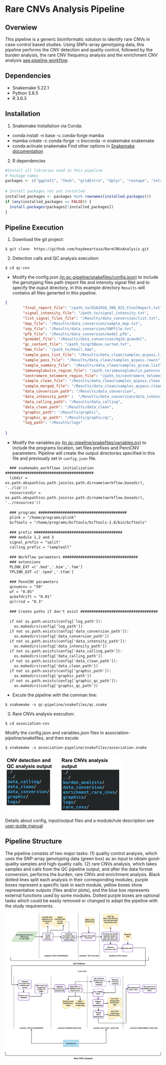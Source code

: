 Rare CNVs Analysis Pipeline
======

Overwiew
-----------------------------
This pipeline is a generic bioinformatic solution to identify rare CNVs in case-control based studies. Using SNPs-array genotyping data, this pipeline performs the CNV detection and quality control, followed by the burden analysis, the rare CNV frequency analysis and the enrichment CNV analysis [see pipeline workflow](manual/images/Rare_CNV_pipeline-drawio.png).

Dependencies
-----------------------------
- Snakemake 5.22.1
- Python 3.8.5
- R 3.6.3

Installation
-----------------------------
1. Snakemake
Installation via Conda:
- conda install -n base -c conda-forge mamba
- mamba create -c conda-forge -c bioconda -n snakemake snakemake
- conda activate snakemake
Find other options in [Snakemake documentation](https://snakemake.readthedocs.io/en/stable/getting_started/installation.html)

2. R dependencies
``` r
#Install all libraries used in this pipeline
# Package names
packages <- c("ggplot2", "fmsb", "gridExtra", "dplyr", "reshape", "introdataviz")

# Install packages not yet installed
installed_packages <- packages %in% rownames(installed.packages())
if (any(installed_packages == FALSE)) {
  install.packages(packages[!installed_packages])
}
```
Pipeline Execution
-----------------------------
1. Download the git project:
```
$ git clone  https://github.com/haydeeartaza/RareCNVsAnalysis.git
```
2. Detection calls and QC analysis execution: 
```
$ cd qc-cnv
```
- Modify the config.json [(in qc-pipeline/snakefiles/config.json)](qc-cnv/qc-pipeline/snakefiles/config.json) to include the genotyping files path (report file and intensity signal file) and to specify the ouput directory, in this example directory `Results` will contains all files generted in this pipeline.
``` json
{
        "final_report_file": "/path_to/GSA2016_308_025_FinalReport.txt",
        "signal_intensity_file": "/path_to/signal_intensity.txt",
        "list_signal_files_file": "/Results/data_conversion/list.txt",
        "map_file": "/Results/data_conversion/sample_map.txt",   
        "snp_file": "/Results/data_conversion/SNPfile.txt",
        "pfb_file": "/Results/data_conversion/model.pfb",
        "gcmodel_file": "/Results/data_conversion/hg19.gcmodel",
        "gc_content_file": "/path_to/gc5Base.sorted.txt",
        "hmm_file": "/path_to/hhall.hmm",
        "sample_pass_list_file": "/Results/data_clean/samples_qcpass.list",
        "sample_pass_file": "/Results/data_clean/samples_qcpass.rawcn",
        "sample_summary_file": "/Results/data_clean/samples_qcsum.list",
        "immunoglobulin_region_file": "/path_to/immunoglobulin_penncnv.txt",
        "centromere_telomere_region_file": "/path_to/centromere_telomere_penncnv.txt",
        "sample_clean_file": "/Results/data_clean/samples_qcpass.clean.rawcn",
        "sample_merged_file": "/Results/data_clean/samples_qcpass.clean.merged.rawcn",
        "data_conversion_path": "/Results/data_conversion",
        "data_intensity_path" :  "/Results/data_conversion/data_intensity",
        "data_calling_path": "/Results/data_calling",
        "data_clean_path": "/Results/data_clean",
        "graphic_path": "/Results/graphic",
        "graphic_qc_path": "/Results/graphic/qc",
        "log_path": "/Results/logs"
    
}
```
- Modify the variables.py [(in qc-pipeline/snakefiles/variables.py)](qc-cnv/qc-pipeline/snakefiles/variables.py) to include the programs location, set files prefixes and PennCNV parameters. Pipeline will create the output directories specified in this file and previously set in `config.json` file.
``` phyton
  ### snakemake_workflows initialization ########################################
  libdir = os.path.abspath(os.path.join(os.path.dirname(workflow.basedir), '../lib'))
  resourcesdir = os.path.abspath(os.path.join(os.path.dirname(workflow.basedir), '../resources'))

  ### programs ########################################
  plink = "/home/programs/plink"
  bcftools = "/home/programs/bcftools/bcftools-1.8/bin/bcftools"

  ### prefix ########################################
  ### module 1,2 and 3
  signal_prefix = "split"
  calling_prefix = "sampleall"

  ### Workflow parameters ##################################
  ### extensions 
  PLINK_EXT =['.bed','.bim','.fam']
  TPLINK_EXT =['.tped','.tfam']

  ### PennCNV parameters
  qcnumcnv = "50"
  wf = "0.05"
  qcbafdrift = "0.01"
  qclrrsd = "0.3"

  ### Create paths if don't exist ###################################

  if not os.path.exists(config['log_path']):
    os.makedirs(config['log_path'])
  if not os.path.exists(config['data_conversion_path']):
    os.makedirs(config['data_conversion_path'])
  if not os.path.exists(config['data_intensity_path']):
    os.makedirs(config['data_intensity_path'])
  if not os.path.exists(config['data_calling_path']):
    os.makedirs(config['data_calling_path'])
  if not os.path.exists(config['data_clean_path']):
    os.makedirs(config['data_clean_path'])
  if not os.path.exists(config['graphic_path']):
    os.makedirs(config['graphic_path'])
  if not os.path.exists(config['graphic_qc_path']):
    os.makedirs(config['graphic_qc_path'])
```
- Excute the pipeline with the comman line:
```
$ snakemake -s qc-pipeline/snakefiles/qc.snake
```

3. Rare CNVs analysis execution:
```
$ cd association-cnv
```
Modify the config.json and variables.json files in association-pipeline/snakefiles, and then excute
```
$ snakemake -s association-pipeline/snakefiles/association.snake
```
![Output directroies](manual/images/pipeline_output_dirs.png)

Details about config, input/output files and a module/rule description see [user guide manual](manual/Rare_CNVs_pipeline_guide.pdf)

Pipeline Structure
-----------------------------
The pipeline consists of two major tasks: (1) quality control analysis, which uses the SNP-array genotyping data (green box) as an input to obtain good-quality samples and high-quality calls. (2) rare CNVs analysis, which takes samples and calls from the QC pipeline output, and after the data format conversion, performs the burden, rare CNVs and enrichment analysis. Black dotted lines split each analysis in their corresponding modules, purple boxes represent a specific task in each module, yellow boxes show representative outputs (files and/or plots), and the blue box represents external functions used by some modules. Dotted purple boxes are optional tasks which could be easily removed or changed to adapt the pipeline with the study requirements.

![Pipeline workflow](manual/images/Rare_CNV_pipeline-drawio.png)
